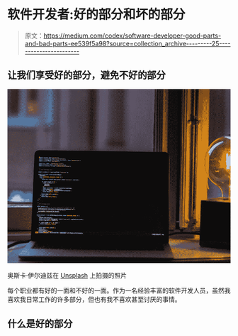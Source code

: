 # 软件开发者:好的部分和坏的部分

> 原文：<https://medium.com/codex/software-developer-good-parts-and-bad-parts-ee539f5a98?source=collection_archive---------25----------------------->

## 让我们享受好的部分，避免不好的部分

![](img/4d5cd551b3ac0cb1a625e0e5977ac757.png)

奥斯卡·伊尔迪兹在 [Unsplash](https://unsplash.com/s/photos/developer?utm_source=unsplash&utm_medium=referral&utm_content=creditCopyText) 上拍摄的照片

每个职业都有好的一面和不好的一面。作为一名经验丰富的软件开发人员，虽然我喜欢我日常工作的许多部分，但也有我不喜欢甚至讨厌的事情。

## 什么是好的部分